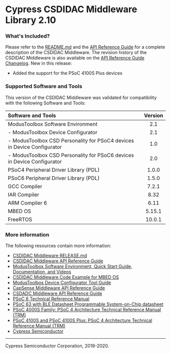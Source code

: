 # Cypress CSDIDAC Middleware Library 2.10

### What's Included?

Please refer to the [README.md](./README.md) and the [API Reference Guide](https://cypresssemiconductorco.github.io/csdidac/csdidac_api_reference_manual/html/index.html) for a complete description of the CSDIDAC Middleware.
The revision history of the CSDIDAC Middleware is also available on the [API Reference Guide Changelog](https://cypresssemiconductorco.github.io/csdidac/csdidac_api_reference_manual/html/index.html#group_csdidac_changelog).
New in this release:
* Added the support for the PSoC 4100S Plus devices


### Supported Software and Tools
This version of the CSDIDAC Middleware was validated for compatibility with the following Software and Tools:

| Software and Tools                                                      | Version |
| :---                                                                    | :----:  |
| ModusToolbox Software Environment                                       | 2.1     |
| - ModusToolbox Device Configurator                                      | 2.1     |
| - ModusToolbox CSD Personality for PSoC4 devices in Device Configurator | 1.0     |
| - ModusToolbox CSD Personality for PSoC6 devices in Device Configurator | 2.0     |
| PSoC4 Peripheral Driver Library (PDL)                                   | 1.0.0   |
| PSoC6 Peripheral Driver Library (PDL)                                   | 1.5.0   |
| GCC Compiler                                                            | 7.2.1   |
| IAR Compiler                                                            | 8.32    |
| ARM Compiler 6                                                          | 6.11    |
| MBED OS                                                                 | 5.15.1  |
| FreeRTOS                                                                | 10.0.1  |

### More information
The following resources contain more information:
* [CSDIDAC Middleware RELEASE.md](./RELEASE.md)
* [CSDIDAC Middleware API Reference Guide](https://cypresssemiconductorco.github.io/csdidac/csdidac_api_reference_manual/html/index.html)
* [ModusToolbox Software Environment, Quick Start Guide, Documentation, and Videos](https://www.cypress.com/products/modustoolbox-software-environment)
* [CSDIDAC Middleware Code Example for MBED OS](https://github.com/cypresssemiconductorco/mbed-os-example-csdidac)
* [ModusToolbox Device Configurator Tool Guide](https://www.cypress.com/ModusToolboxDeviceConfig)
* [CapSense Middleware API Reference Guide](https://cypresssemiconductorco.github.io/capsense/capsense_api_reference_manual/html/index.html)
* [CSDADC Middleware API Reference Guide](https://cypresssemiconductorco.github.io/csdadc/csdadc_api_reference_manual/html/index.html)
* [PSoC 6 Technical Reference Manual](https://www.cypress.com/documentation/technical-reference-manuals/psoc-6-mcu-psoc-63-ble-architecture-technical-reference)
* [PSoC 63 with BLE Datasheet Programmable System-on-Chip datasheet](http://www.cypress.com/ds218787)
* [PSoC 4000S Family: PSoC 4 Architecture Technical Reference Manual (TRM)](https://www.cypress.com/documentation/technical-reference-manuals/psoc-4000s-family-psoc-4-architecture-technical-reference)
* [PSoC 4100S and PSoC 4100S Plus: PSoC 4 Architecture Technical Reference Manual (TRM)](https://www.cypress.com/documentation/technical-reference-manuals/psoc-4100s-and-psoc-4100s-plus-psoc-4-architecture)
* [Cypress Semiconductor](http://www.cypress.com)
  
---
 Cypress Semiconductor Corporation, 2019-2020.
